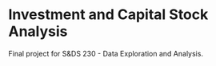 # Investment and Capital Stock Analysis

Final project for S&DS 230 - Data Exploration and Analysis.

